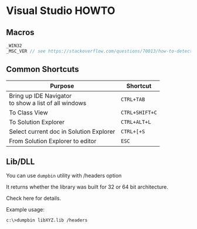 # Visual Studio HOWTO

## Macros

```c++
_WIN32
_MSC_VER // see https://stackoverflow.com/questions/70013/how-to-detect-if-im-compiling-code-with-visual-studio-2008
```

## Common Shortcuts

Purpose  |  Shortcut
---------|----------
Bring up IDE Navigator <br> to show a list of all windows | `CTRL+TAB`
To Class View | `CTRL+SHIFT+C`
To Solution Explorer | `CTRL+ALT+L`
Select current doc in Solution Explorer | `CTRL+[+S`
From Solution Explorer to editor| `ESC`

## Lib/DLL

You can use `dumpbin` utility with /headers option

It returns whether the library was built for 32 or 64 bit architecture.

Check here for details.

Example usage:

`c:\>dumpbin libXYZ.lib /headers`
